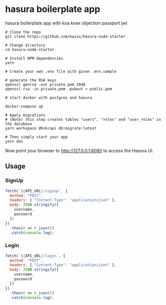 # hasura boilerplate app

hasura boilerplate app with koa knex objection passport jwt

```
# Clone the repo
git clone https://github.com/kwiss/hasura-node-starter

# Change directory
cd hasura-node-starter

# Install NPM dependencies
yarn

# Create your own .env file with given .env.sample

# generate the RSA keys
openssl genrsa -out private.pem 2048
openssl rsa -in private.pem -pubout > public.pem

# start docker with postgres and hasura

docker-compose up

# Apply migrations
# (Note) this step creates tables "users", "roles" and "user_roles" in the database
yarn workspace @hnk/api db:migrate:latest

# Then simply start your app
yarn dev

```

Now point your browser to http://127.0.0.1:8080 to access the Hasura UI.

## Usage

### SignUp

```js
fetch(`${API_URL}/signup`, {
  method: "POST",
  headers: { "Content-Type": "application/json" },
  body: JSON.stringify({
    username,
    password
  })
})
  .then(r => r.json())
  .catch(console.log);
```

### Login

```js
fetch(`${API_URL}/login`, {
  method: "POST",
  headers: { "Content-Type": "application/json" },
  body: JSON.stringify({
    username,
    password
  })
})
  .then(r => r.json())
  .catch(console.log);
```
